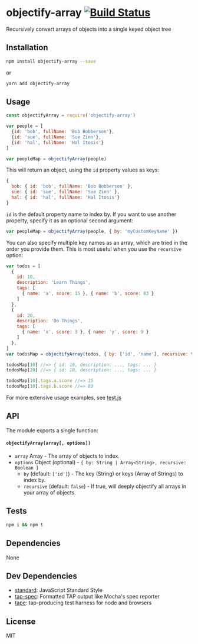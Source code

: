 # objectify-array [![Build Status](https://travis-ci.org/zeke/objectify-array.svg?branch=master)](https://travis-ci.org/zeke/objectify-array)

Recursively convert arrays of objects into a single keyed object tree

## Installation

```sh
npm install objectify-array --save
```

or

```sh
yarn add objectify-array
```

## Usage

```js
const objectifyArray = require('objectify-array')

var people = [
  {id: 'bob', fullName: 'Bob Bobberson'},
  {id: 'sue', fullName: 'Sue Zinn'},
  {id: 'hal', fullName: 'Hal Itosis'}
]

var peopleMap = objectifyArray(people)
```

This will return an object, using the `id` property values as keys:

```js
{
  bob: { id: 'bob', fullName: 'Bob Bobberson' },
  sue: { id: 'sue', fullName: 'Sue Zinn' },
  hal: { id: 'hal', fullName: 'Hal Itosis'}
}
```

`id` is the default property name to index by. If you want to use another property,
specify it as an optional second argument:

```js
var peopleMap = objectifyArray(people, { by: 'myCustomKeyName' })
```

You can also specify multiple key names as an array, which are tried in the order you provide them.
This is most useful when you use the `recursive` option:

```js
var todos = [
  {
    id: 10,
    description: 'Learn Things',
    tags: [
      { name: 'a', score: 15 }, { name: 'b', score: 83 }
    ]
  },
  {
    id: 20,
    description: 'Do Things',
    tags: [
      { name: 'x', score: 3 }, { name: 'y', score: 9 }
    ]
  },
]
var todosMap = objectifyArray(todos, { by: ['id', 'name'], recursive: true })

todosMap[10] //=> { id: 10, description: ..., tags: ... }
todosMap[20] //=> { id: 10, description: ..., tags: ... }

todosMap[10].tags.a.score //=> 15
todosMap[10].tags.b.score //=> 83
```

For more extensive usage examples, see [test.js](test.js)

## API

The module exports a single function:

#### `objectifyArray(array[, options])`

* `array` Array - The array of objects to index.
* `options` Object (optional) - `{ by: String | Array<String>, recursive: Boolean }`
  - `by` (default: `['id']`) - The key (String) or keys (Array of Strings) to index by.
  - `recursive` (default: `false`) - If true, will deeply objectify all arrays in your array of objects.

## Tests

```sh
npm i && npm t
```

## Dependencies

None

## Dev Dependencies

- [standard](https://github.com/feross/standard): JavaScript Standard Style
- [tap-spec](https://github.com/scottcorgan/tap-spec): Formatted TAP output like Mocha&#39;s spec reporter
- [tape](https://github.com/substack/tape): tap-producing test harness for node and browsers

## License

MIT
